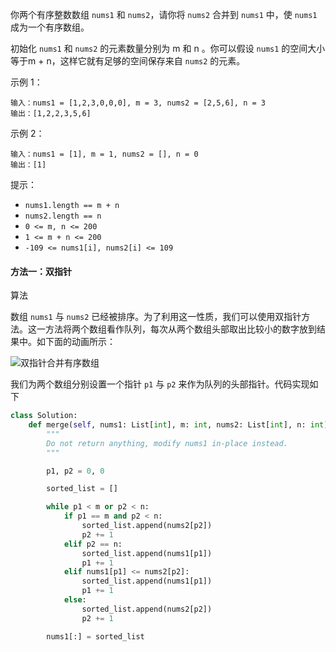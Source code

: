 你两个有序整数数组 `nums1` 和 `nums2`，请你将 `nums2` 合并到 `nums1` 中，使 `nums1` 成为一个有序数组。

初始化 `nums1` 和 `nums2` 的元素数量分别为 m 和 n 。你可以假设 `nums1` 的空间大小等于m + n，这样它就有足够的空间保存来自 `nums2` 的元素。



示例 1：
```  
输入：nums1 = [1,2,3,0,0,0], m = 3, nums2 = [2,5,6], n = 3
输出：[1,2,2,3,5,6]
```

示例 2：
```
输入：nums1 = [1], m = 1, nums2 = [], n = 0
输出：[1]
```


提示：


* `nums1.length == m + n`
* `nums2.length == n`
* `0 <= m, n <= 200`
* `1 <= m + n <= 200`
* `-109 <= nums1[i], nums2[i] <= 109`

#### 方法一：双指针

算法

数组 `nums1` 与 `nums2` 已经被排序。为了利用这一性质，我们可以使用双指针方法。这一方法将两个数组看作队列，每次从两个数组头部取出比较小的数字放到结果中。如下面的动画所示：

![双指针合并有序数组](https://assets.leetcode-cn.com/solution-static/88/1.gif)


我们为两个数组分别设置一个指针 `p1` 与 `p2` 来作为队列的头部指针。代码实现如下

```python
class Solution:
    def merge(self, nums1: List[int], m: int, nums2: List[int], n: int) -> None:
        """
        Do not return anything, modify nums1 in-place instead.
        """

        p1, p2 = 0, 0

        sorted_list = []

        while p1 < m or p2 < n:
            if p1 == m and p2 < n:
                sorted_list.append(nums2[p2])
                p2 += 1
            elif p2 == n:
                sorted_list.append(nums1[p1])
                p1 += 1
            elif nums1[p1] <= nums2[p2]:
                sorted_list.append(nums1[p1])
                p1 += 1
            else:
                sorted_list.append(nums2[p2])
                p2 += 1

        nums1[:] = sorted_list
```

